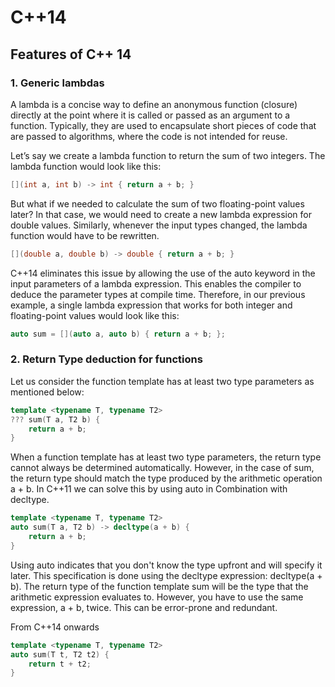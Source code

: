 # C++14
## Features of C++ 14
### 1. Generic lambdas
A lambda is a concise way to define an anonymous function (closure) directly at the point where it is called or passed as an argument to a function. Typically, they are used to encapsulate short pieces of code that are passed to algorithms, where the code is not intended for reuse.

Let’s say we create a lambda function to return the sum of two integers. The lambda function would look like this:
```c++
[](int a, int b) -> int { return a + b; }
```

But what if we needed to calculate the sum of two floating-point values later? In that case, we would need to create a new lambda expression for double values. 
Similarly, whenever the input types changed, the lambda function would have to be rewritten.

```c++
[](double a, double b) -> double { return a + b; }
```
C++14 eliminates this issue by allowing the use of the auto keyword in the input parameters of a lambda expression. This enables the compiler to deduce the parameter types at compile time. Therefore, in our previous example, a single lambda expression that works for both integer and floating-point values would look like this:

```c++
auto sum = [](auto a, auto b) { return a + b; };
```

### 2. Return Type deduction for functions
Let us consider the function template has at least two type parameters as mentioned below:
```c++
template <typename T, typename T2>
??? sum(T a, T2 b) {
    return a + b;
}
```
When a function template has at least two type parameters, the return type cannot always be determined automatically. However, in the case of sum, the return type should match the type produced by the arithmetic operation a + b.
In C++11 we can solve this by using auto in Combination with decltype.

```c++
template <typename T, typename T2>
auto sum(T a, T2 b) -> decltype(a + b) {
    return a + b;
}
```

Using auto indicates that you don't know the type upfront and will specify it later. This specification is done using the decltype expression: decltype(a + b). 
The return type of the function template sum will be the type that the arithmetic expression evaluates to. 
However, you have to use the same expression, a + b, twice. This can be error-prone and redundant.

From C++14 onwards 
```c++
template <typename T, typename T2>
auto sum(T t, T2 t2) {
    return t + t2;
}
```
